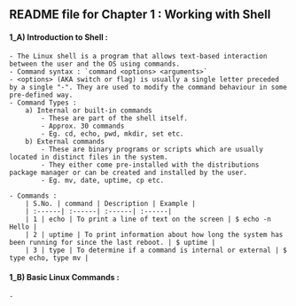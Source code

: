 ## README file for Chapter 1 : Working with Shell

#### 1_A) Introduction to Shell :

    - The Linux shell is a program that allows text-based interaction between the user and the OS using commands.
    - Command syntax : `command <options> <arguments>`
    - <options> (AKA switch or flag) is usually a single letter preceded by a single "-". They are used to modify the command behaviour in some pre-defined way.
    - Command Types :
        a) Internal or built-in commands
            - These are part of the shell itself.
            - Approx. 30 commands
            - Eg. cd, echo, pwd, mkdir, set etc.
        b) External commands
            - These are binary programs or scripts which are usually located in distinct files in the system.
            - They either come pre-installed with the distributions package manager or can be created and installed by the user.
            - Eg. mv, date, uptime, cp etc.
    
    - Commands :
        | S.No. | command | Description | Example |
        | :------| :------| :------| :------|
        | 1 | echo | To print a line of text on the screen | $ echo -n Hello |
        | 2 | uptime | To print information about how long the system has been running for since the last reboot. | $ uptime |
        | 3 | type | To determine if a command is internal or external | $ type echo, type mv |

#### 1_B) Basic Linux Commands :

    - 